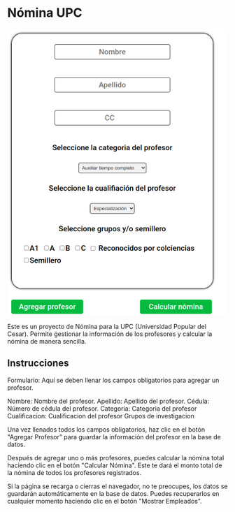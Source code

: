 # Nómina UPC

![Alt text](image.png)

Este es un proyecto de Nómina para la UPC (Universidad Popular del Cesar). Permite gestionar la información de los profesores y calcular la nómina de manera sencilla.

## Instrucciones
Formulario: Aquí se deben llenar los campos obligatorios para agregar un profesor.

Nombre: Nombre del profesor.
Apellido: Apellido del profesor.
Cédula: Número de cédula del profesor.
Categoria: Categoria del profesor
Cualificacion: Cualificacion del profesor
Grupos de investigacion

Una vez llenados todos los campos obligatorios, haz clic en el botón "Agregar Profesor" para guardar la información del profesor en la base de datos.

Después de agregar uno o más profesores, puedes calcular la nómina total haciendo clic en el botón "Calcular Nómina". Este te dará el monto total de la nómina de todos los profesores registrados.

Si la página se recarga o cierras el navegador, no te preocupes, los datos se guardarán automáticamente en la base de datos. Puedes recuperarlos en cualquier momento haciendo clic en el botón "Mostrar Empleados".

